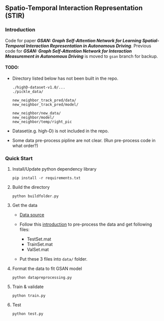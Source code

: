 ## Spatio-Temporal Interaction Representation (STIR) 

### Introduction

Code for paper _**GSAN: Graph Self-Attention Network for Learning Spatial-Temporal Interaction Representation in Autonomous Driving**_. Previous code for _**GSAN: Graph Self-Attention Network for Interaction Measurement in Autonomous Driving**_ is moved to `gsan` branch for backup.

#### TODO: 

- Directory listed below has not been built in the repo.
    ```
    ./highD-dataset-v1.0/...
    ./pickle_data/

    new_neighbor_track_pred/data/
    new_neighbor_track_pred/model/

    new_neighbor/new_data/
    new_neighbor/model/
    new_neighbor/temp/right_pic
    ```
    
- Dataset(e.g. high-D) is not included in the repo.

- Some data pre-process pipline are not clear. (Run pre-process code in what order?)

### Quick Start



1. Install/Update python dependency library

    ```
    pip install -r requirements.txt
    ```

2. Build the directory

    ```
    python buildfolder.py
    ```

3. Get the data

    - [Data source](https://data.transportation.gov/Automobiles/Next-Generation-Simulation-NGSIM-Vehicle-Trajector/8ect-6jqj)

    - Follow this [introduction](https://github.com/nachiket92/conv-social-pooling) to pre-process the data and get following files:
        - TestSet.mat
        - TrainSet.mat
        - ValSet.mat
    
    - Put these 3 files into `data/` folder.
    
4. Format the data to fit GSAN model

    ```
    python datapreprocessing.py
    ```

5. Train & validate

    ```
    python train.py
    ```

6. Test

    ```
    python test.py
    ```

